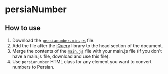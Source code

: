 # persiaNumber

## How to use

1. Download the [`persianumber.min.js`](https://github.com/whoismh11/persiaNumber/blob/mh11/persianumber.min.js) file.
2. Add the file after the [jQuery](https://jquery.com/) library to the head section of the document.
3. Merge the contents of the [`main.js`](https://github.com/whoismh11/persiaNumber/blob/mh11/main.js) file with your main.js file (if you don't have a main.js file, download and use this file).
4. Use `persianumber` HTML class for any element you want to convert numbers to Persian.
